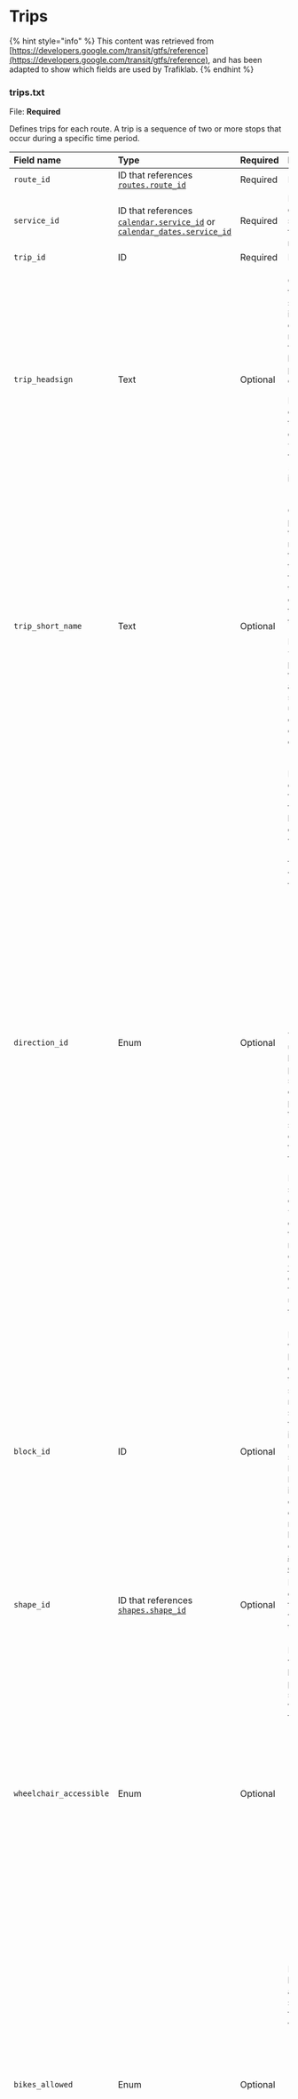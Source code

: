 # Trips

{% hint style="info" %}
This content was retrieved from [https://developers.google.com/transit/gtfs/reference](https://developers.google.com/transit/gtfs/reference), and has been adapted to show which fields are used by Trafiklab.
{% endhint %}

### trips.txt <a id="tripstxt"></a>

File: **Required**

Defines trips for each route. A trip is a sequence of two or more stops that occur during a specific time period.

<table>
  <thead>
    <tr>
      <th style="text-align:left">Field name</th>
      <th style="text-align:left">Type</th>
      <th style="text-align:left">Required</th>
      <th style="text-align:left">Description</th>
    </tr>
  </thead>
  <tbody>
    <tr>
      <td style="text-align:left"><code>route_id</code>
      </td>
      <td style="text-align:left">ID that references <a href><code>routes.route_id</code></a>
      </td>
      <td style="text-align:left">Required</td>
      <td style="text-align:left">Identifies a route.</td>
    </tr>
    <tr>
      <td style="text-align:left"><code>service_id</code>
      </td>
      <td style="text-align:left">ID that references <a href><code>calendar.service_id</code></a> or <a href><code>calendar_dates.service_id</code></a>
      </td>
      <td style="text-align:left">Required</td>
      <td style="text-align:left">Identifies a set of dates when service is available for one or more routes.</td>
    </tr>
    <tr>
      <td style="text-align:left"><code>trip_id</code>
      </td>
      <td style="text-align:left">ID</td>
      <td style="text-align:left">Required</td>
      <td style="text-align:left">Identifies a trip.</td>
    </tr>
    <tr>
      <td style="text-align:left"><code>trip_headsign</code>
      </td>
      <td style="text-align:left">Text</td>
      <td style="text-align:left">Optional</td>
      <td style="text-align:left">
        <p>Contains the text that appears on signage that identifies the trip&apos;s
          destination to riders. Use this field to distinguish between different
          patterns of service on the same route.</p>
        <p>If the headsign changes during a trip, you can override the <code>trip_headsign</code> with
          values from the <code>stop_headsign</code> field in <a href><code>stop_times.txt</code></a>.</p>
      </td>
    </tr>
    <tr>
      <td style="text-align:left"><code>trip_short_name</code>
      </td>
      <td style="text-align:left">Text</td>
      <td style="text-align:left">Optional</td>
      <td style="text-align:left">
        <p>Contains the public-facing text that&apos;s shown to riders to identify
          the trip, such as the train numbers for commuter rail trips. If riders
          don&apos;t commonly rely on trip names, leave this field blank.</p>
        <p>If a <code>trip_short_name</code> is provided, it needs to uniquely identify
          a trip within a service day. Don&apos;t use it for destination names or
          limited/express designations.</p>
      </td>
    </tr>
    <tr>
      <td style="text-align:left"><code>direction_id</code>
      </td>
      <td style="text-align:left">Enum</td>
      <td style="text-align:left">Optional</td>
      <td style="text-align:left">
        <p>Indicates the direction of travel for a trip. Use this field to distinguish
          between bi-directional trips with the same <code>route_id</code>. The following
          are valid values for this field:</p>
        <ul>
          <li><code>0</code>: Travel in one direction of your choice, such as outbound
            travel.</li>
          <li><code>1</code>: Travel in the opposite direction, such as inbound travel.</li>
        </ul>
        <p>This field isn&apos;t used in routing, but instead provides a way to separate
          trips by direction when you publish time tables. You can specify names
          for each direction with the <code>trip_headsign</code> field.</p>
        <p>For example, for a set of trips you could use the <code>trip_headsign</code> and <code>direction_id</code> fields
          together to assign names for travel in each direction. A <a href><code>trips.txt</code></a> file
          could contain the following rows for use in its time tables:</p>
      </td>
    </tr>
    <tr>
      <td style="text-align:left"><code>block_id</code>
      </td>
      <td style="text-align:left">ID</td>
      <td style="text-align:left">Optional</td>
      <td style="text-align:left">Identifies the block to which the trip belongs. A block consists of a
        single trip or many sequential trips made with the same vehicle. The trips
        are grouped into a block by the use of a shared service day and <code>block_id</code>.
        A <code>block_id</code> can include trips with different service days, which
        then makes distinct blocks. For more details, see <a href>Blocks and service days example</a>.</td>
    </tr>
    <tr>
      <td style="text-align:left"><code>shape_id</code>
      </td>
      <td style="text-align:left">ID that references <a href><code>shapes.shape_id</code></a>
      </td>
      <td style="text-align:left">Optional</td>
      <td style="text-align:left">Defines a geospatial shape that describes the vehicle travel for a trip.</td>
    </tr>
    <tr>
      <td style="text-align:left"><code>wheelchair_accessible</code>
      </td>
      <td style="text-align:left">Enum</td>
      <td style="text-align:left">Optional</td>
      <td style="text-align:left">
        <p>Identifies whether wheelchair boardings are possible for the specified
          trip. This field can have the following values:</p>
        <ul>
          <li><code>0</code> or (empty): There&apos;s no accessibility information available
            for this trip.</li>
          <li><code>1</code>: The vehicle used on this particular trip can accommodate
            at least one rider in a wheelchair.</li>
          <li><code>2</code>: No riders in wheelchairs can be accommodated on this trip.</li>
        </ul>
      </td>
    </tr>
    <tr>
      <td style="text-align:left"><code>bikes_allowed</code>
      </td>
      <td style="text-align:left">Enum</td>
      <td style="text-align:left">Optional</td>
      <td style="text-align:left">
        <p>Identifies whether bicycles are allowed on the specified trip. This field
          can have the following values:</p>
        <ul>
          <li><code>0</code> or (empty): There&apos;s no bike information available for
            the trip.</li>
          <li><code>1</code>: The vehicle used on this particular trip can accommodate
            at least one bicycle.</li>
          <li><code>2</code>: No bicycles are allowed on this trip.</li>
        </ul>
      </td>
    </tr>
  </tbody>
</table>#### Blocks and service day example <a id="example-showing-blocks-and-service-day"></a>

The following table shows how to create trips for a single vehicle, where those trips fall into distinct blocks for every day of the week. The stop times correspond to the earliest `arrival_time` and the latest `departure_time` for the block, as given in [`stop_times.txt`]().

| route\_id | trip\_id | service\_id | block\_id | First stop time | Last stop time |
| :--- | :--- | :--- | :--- | :--- | :--- |
| `red` | `trip_1` | `mon-tues-wed-thurs-fri-sat-sun` | `red_loop` | 22:00:00 | 22:55:00 |
| `red` | `trip_2` | `fri-sat-sun` | `red_loop` | 23:00:00 | 23:55:00 |
| `red` | `trip_3` | `fri-sat` | `red_loop` | 24:00:00 | 24:55:00 |
| `red` | `trip_4` | `mon-tues-wed-thurs` | `red_loop` | 20:00:00 | 20:50:00 |
| `red` | `trip_5` | `mon-tues-wed-thurs` | `red_loop` | 21:00:00 | 21:50:00 |

The following notes describe two of the blocks defined by the table above:

* On Friday evening into Saturday morning, a single vehicle operates `trip_1`, `trip_2`, and `trip_3`, from 10:00 PM through 12:55 AM. The last trip occurs on Saturday, from 12:00 AM to 12:55 AM, but it's defined as part of the Friday "service day" because the times are 24:00:00 to 24:55:00.
* On Monday, Tuesday, Wednesday, and Thursday, a single vehicle operates `trip_1`, `trip_4`, and `trip_5` in a block from 8:00 PM to 10:55 PM.

